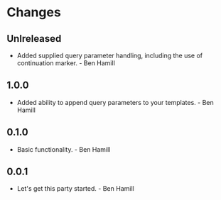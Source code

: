 # Changes

## Unlreleased

* Added supplied query parameter handling, including the use of continuation
  marker. - Ben Hamill

## 1.0.0

* Added ability to append query parameters to your templates. - Ben Hamill

## 0.1.0

* Basic functionality. - Ben Hamill

## 0.0.1

* Let's get this party started. - Ben Hamill
